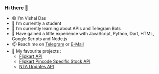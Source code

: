### Hi there 👋

- 😄 I’m Vishal Das
- 🔭 I’m currently a student
- 🌱 I’m currently learning about APIs and Telegram Bots
- 🤖 Have gained a little experience with JavaScript, Python, Dart, HTML, Google Scripts and Node.js
- 📫 Reach me on [Telegram](http://t.me/dvishal485) or [E-Mail](mailto:dvishal485@gmail.com)
- 💯 My favourite projects : 
  - [Flipkart API](https://dvishal485.github.io/flipkart-scraper-api)
  - [Flipkart Pincode Specific Stock API](https://github.com/dvishal485/flipkart-product-stock)
  - [NTA Updates API](https://github.com/dvishal485/NTA-Updates-API)
